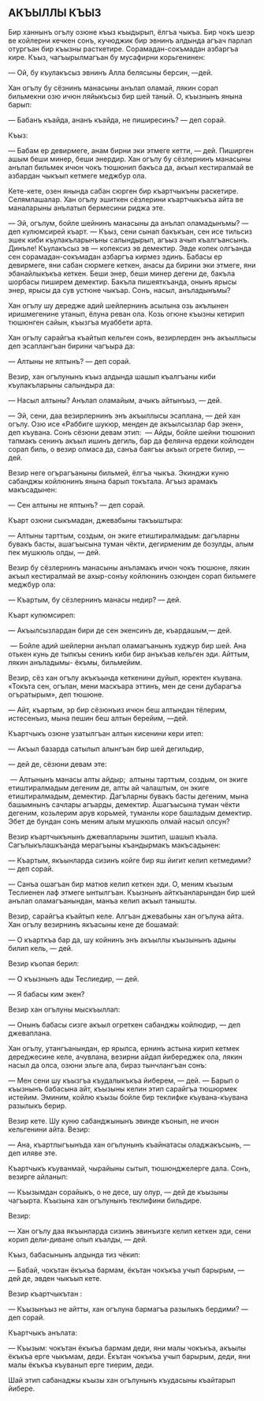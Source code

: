 ## АКЪЫЛЛЫ КЪЫЗ

Бир ханнынъ огълу озюне къыз къыдырып, ёлгъа чыкъа.
Бир чокъ шеэр ве койлерни кечкен сонъ, кучюджик бир эвнинъ алдында агъач парлап отургъан бир къызны расткетире.
Сорамадан-сокъмадан азбаргъа кире.
Къыз, чагъырылмагъан бу мусафирни корьгенинен:

— Ой, бу къулакъсыз эвнинъ Алла белясыны берсин, —дей.

Хан огълу бу сёзнинъ манасыны анълап оламай, лякин сорап бильмекни озю ичюн ляйыкъсыз бир шей таный.
О, къызнынъ янына барып:

— Бабанъ къайда, ананъ къайда, не пиширесинъ? — деп сорай.

Къыз:

— Бабам ер девирмеге, анам бирни эки этмеге кетти, — дей.
Пиширген ашым беши минер, беши энердир.
Хан огълу бу сёзлернинъ манасыны анълап бильмек ичюн чокъ тюшюнип бакъса да, акъыл кестиралмай ве азбардан чыкъып кетмеге меджбур ола.

Кете-кете, озен янында сабан сюрген бир къартчыкъны раскетире.
Селямлашалар.
Хан огълу эшиткен сёзлерини къартчыкъкъа айта ве маналарыны анълатып бермесини риджа эте.

— Эй, огълум, бойле шейнинъ манасыны да анълап оламадынъмы? — деп кулюмсирей къарт.
— Къыз, сени сынап бакъкъан, сен исе тильсиз эшек киби къулакъларынъны салындырып, агъыз ачып къалгъансынъ.
Динъле!
Къулакъсыз эв — копексиз эв демектир.
Эвде копек олгъанда сен сорамадан-сокъмадан азбаргъа кирмез эдинъ.
Бабасы ер девирмеге, яни сабан сюрмеге кеткен, анасы да бирини эки этмеге, яни эбанайлыкъкъа кеткен.
Беши энер, беши минер дегени де, бакъла шорбасы пиширем демектир.
Бакъла пишеяткъанда, онынъ ярысы энер, ярысы да сув устюне чыкъар.
Сонъ, насыл, анъладынъмы?

Хан огълу шу дередже адий шейлернинъ асылына озь акълынен иришмегенине утанып, ёлуна реван ола.
Козь огюне къызны кетирип тюшюнген сайын, къызгъа муаббети арта.

Хан огълу сарайгъа къайтып кельген сонъ, везирлерден энъ акъыллысы деп эсаплангъан бирини чагъыра да:

— Алтыны не яптынъ? — деп сорай.

Везир, хан огълунынъ къыз алдында шашып къалгъаны киби къулакъларыны салындыра да:

— Насыл алтыны?
Анълап оламайым, ачыкъ айтынъыз, — дей.

— Эй, сени, даа везирлернинъ энъ акъыллысы эсаплана, — дей хан огълу.
Озю исе «Раббиге шукюр, менден де акъылсызлар бар экен», деп къувана.
Сонъ сёзюни девам этип:
 — Айды, бойле шейни тюшюнип тапмакъ сенинъ акъыл ишинъ дегиль, бар да фелянча ердеки койлюден сорап биль, о везир олмаса да, санъа баягъы акъыл огрете билир, — дей.

Везир неге огърагъаныны бильмей, ёлгъа чыкъа.
Экинджи куню сабанджы койлюнинъ янына барып токътала.
Агъыз арамакъ макъсадынен:

— Сен алтыны не яптынъ? — деп сорай.

Къарт озюни сыкъмадан, джевабыны такъыштыра:

— Алтыны тарттым, создым, он экиге етиштиралмадым:
дагъларны бувакъ басты, ашагъысына туман чёкти, дегирменим де бозулды, алым пек мушкюль олды, — дей.

Везир бу сёзлернинъ манасыны анъламакъ ичюн чокъ тюшюне, лякин акъыл кестиралмай ве ахыр-сонъу койлюнинъ озюнден сорап бильмеге меджбур ола:

— Къартым, бу сёзлернинъ манасы недир? — дей.

Къарт кулюмсиреп:

— Акъылсызлардан бири де сен экенсинъ де, къардашым,— дей.

 — Бойле адий шейлерни анълап оламагъанынъ худжур бир шей.
Ана отькен кунь де тыпкъы сенинъ киби бир анъкъав кельген эди.
Айттым, лякин анъладымы- ёкъмы, бильмейим.

Везир, сёз хан огълу акъкъында кеткенини дуйып, юректен къувана.
«Токъта сен, огълан, мени маскъара эттинъ, мен де сени дубарагъа огъратырым», деп тюшюне.

— Айт, къартым, эр бир сёзюнъиз ичюн беш алтындан тёлерим, истесенъиз, мына пешин беш алтын берейим, —дей.

Къартчыкъ озюне узатылгъан алтын кисенини кери итеп:

— Акъыл базарда сатылып алынгъан бир шей дегильдир,

— дей де, сёзюни девам эте:

 — Алтынынъ манасы алты айдыр;
 алтыны тарттым, создым, он экиге етиштиралмадым дегеним де, алты ай чалаштым, он экиге етиштиралмадым, демектир.
Дагъларны бувакъ басты дегеним, мына башымнынъ сачлары агъарды, демектир.
Ашагъысына туман чёкти дегеним, козьлерим арув корьмей, туманлы коре башладым демектир.
Эбет де бундан сонъ меним алым мушкюль олмай насыл олсун?

Везир къартчыкънынъ джевапларыны эшитип, шашып къала.
Сагълыкълашкъанда мерагъыны къандырмакъ макъсадынен:

— Къартым, якъынларда сизинъ койге бир яш йигит келип кетмедими? — деп сорай.

— Санъа ошагъан бир матюв келип кеткен эди.
О, меним къызым Теслиенен лаф этмеге ынтылгъан.
Къызнынъ айткъанларындан бир шей анълап оламагъанындан, манъа келип акъыл танышты.

Везир, сарайгъа къайтып келе.
Алгъан джевабыны хан огълуна айта.
Хан огълу везирнинъ якъасыны кене де бошамай:

— О къарткъа бар да, шу койнинъ энъ акъыллы къызынынъ адыны билип кель, — дей.

Везир къопая берил:

— О къызнынъ ады Теслиедир, — дей.

— Я бабасы ким экен?

Везир хан огълуны мыскъыллап:

— Онынъ бабасы сизге акъыл огреткен сабанджы койлюдир, — деп джеваплана.

Хан огълу, утангъанындан, ер ярылса, ернинъ астына кирип кетмек дереджесине келе, ачувлана, везирни айдап йибереджек ола, лякин насыл да олса, озюни эльге ала, бираз тынчлангъан сонъ:

— Мен сени шу къызгъа къудалыкъкъа йиберем, — дей.
— Барып о къызнынъ бабасына айт, къызыны келин этип сарайгъа тюшюрмек истейим.
Эминим, койлю къызы бойле бир теклифке къувана-къувана разылыкъ берир.

Везир кете.
Шу куню сабанджынынъ эвинде къонып, не ичюн кельгенини айта.
Везир:

— Ана, къартлыгъынъда хан огълунынъ къайнатасы оладжакъсынъ, — деп иляве эте.

Къартчыкъ къуванмай, чырайыны сытып, тюшюнджелерге дала.
Сонъ, везирге айланып:

— Къызымдан сорайыкъ, о не десе, шу олур, — дей де къызыны чагъырта.
Къызына хан огълунынъ теклифини бильдире.

Везир:

— Хан огълу даа якъынларда сизинъ эвинъизге келип кеткен эди, сени корип дели-диване олып къалды, — дей.

Къыз, бабасынынъ алдында тиз чёкип:

— Бабай, чокътан ёкъкъа бармам, ёкътан чокъкъа учып барырым, — дей де, эвден чыкъып кете.

Везир къартчыкътан :

— Къызынъыз не айтты, хан огълуна бармагъа разылыкъ бердими? — деп сорай.

Къартчыкъ анълата:

— Къызым: чокътан ёкъкъа бармам деди, яни малы чокъкъа, акъылы ёкъкъа ерге чыкъмам, деди.
Ёкътан чокъкъа учып барырым, деди, яни малы ёкъкъа къуванып ерге тиерим, деди.

Шай этип сабанаджы къызы хан огълунынъ къудасыны къайтарып йибере. 
